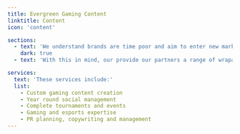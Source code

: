 ```yaml
---
title: Evergreen Gaming Content
linktitle: Content
icon: 'content'

sections:
  - text: 'We understand brands are time poor and aim to enter new markets, though often do not have the time, understanding to master each emerging market and opportunity.'
    dark: true
  - text: 'With this in mind, our provide our partners a range of wraparound services that ensure a cohesive digital presence, authentically engaging digital natives where they are comfortable and receptive to messaging.'

services:
  text: 'These services include:'
  list:
    - Custom gaming content creation
    - Year round social management
    - Complete tournaments and events
    - Gaming and esports expertise
    - PR planning, copywriting and management
---
```

